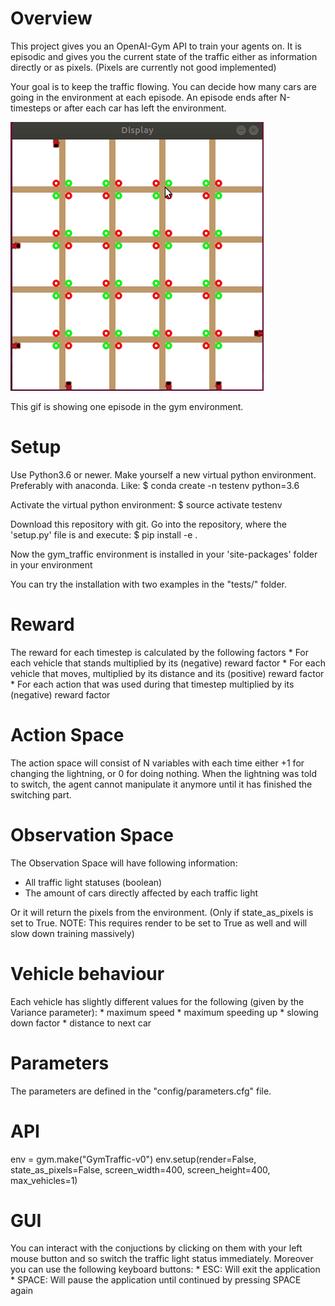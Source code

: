 # Overview

This project gives you an OpenAI-Gym API to train your agents on.
It is episodic and gives you the current state of the traffic either as information directly or as pixels. (Pixels are currently not good implemented)

Your goal is to keep the traffic flowing.
You can decide how many cars are going in the environment at each episode. 
An episode ends after N-timesteps or after each car has left the environment.

![](./media/traffic_gym_example_one_episode.gif)

This gif is showing one episode in the gym environment.


# Setup

Use Python3.6 or newer.
Make yourself a new virtual python environment. Preferably with anaconda.
Like:
	$ conda create -n testenv python=3.6

Activate the virtual python environment:
	$ source activate testenv

Download this repository with git.
Go into the repository, where the 'setup.py' file is and execute:
	$ pip install -e .

Now the gym_traffic environment is installed in your 'site-packages' folder in your environment

You can try the installation with two examples in the "tests/" folder.


# Reward
The reward for each timestep is calculated by the following factors
    * For each vehicle that stands multiplied by its (negative) reward factor
    * For each vehicle that moves, multiplied by its distance and its (positive) reward factor
    * For each action that was used during that timestep multiplied by its (negative) reward factor

# Action Space
The action space will consist of N variables with each time either +1 for changing the lightning, or 0 for doing nothing.
When the lightning was told to switch, the agent cannot manipulate it anymore until it has finished the switching part.

# Observation Space
The Observation Space will have following information:
  * All traffic light statuses (boolean)
  * The amount of cars directly affected by each traffic light
  
Or it will return the pixels from the environment. (Only if state_as_pixels is set to True. NOTE: This requires render to be set to True as well and will slow down training massively)


# Vehicle behaviour
Each vehicle has slightly different values for the following (given by the Variance parameter):
    * maximum speed
    * maximum speeding up
    * slowing down factor
    * distance to next car

# Parameters
The parameters are defined in the "config/parameters.cfg" file.


# API
env = gym.make("GymTraffic-v0")
env.setup(render=False, state_as_pixels=False, screen_width=400, screen_height=400, max_vehicles=1)


# GUI
You can interact with the conjuctions by clicking on them with your left mouse button and so switch the traffic light status immediately.
Moreover you can use the following keyboard buttons:
	* ESC:   Will exit the application
	* SPACE: Will pause the application until continued by pressing SPACE again


